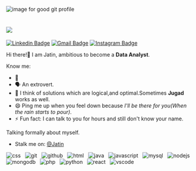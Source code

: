 ![image for good git profile](https://user-images.githubusercontent.com/50818578/130353887-25a0e484-04a9-42b5-84b1-fc246465851b.jpg)

<h1 align="left">
   <img src="https://readme-typing-svg.herokuapp.com/?lines=Hello+There!+🤙;Nice+to+see+you+here!&size=35&color=000000&vCenter=true">
</h1>

[![Linkedin Badge](https://img.shields.io/badge/-Lakshmikanth_Mhetre-blue?style=for-the-badge&logo=Linkedin&logoColor=white&link=https://www.linkedin.com/in/jatin-saraf/)](https://www.linkedin.com/in/jatin-saraf/)
[![Gmail Badge](https://img.shields.io/badge/-lkgr892@gmail.com-c14438?style=for-the-badge&logo=Gmail&logoColor=white&link=mailto:lkgr892@gmail.com)](mailto:lkgr892.com)
[![Instagram Badge](https://img.shields.io/badge/lk_gr8-E4405F?style=for-the-badge&logo=instagram&logoColor=white&link=https://www.instagram.com/lk_gr8/)](https://www.instagram.com/lk_gr8/)
<!-- # Hi there! -->


Hi there!👋 I am Jatin, ambitious to become a **Data Analyst**.

Know me:
- 🔭 
- 🗣️ An extrovert. 
- 🤔 I think of solutions which are logical,and optimal.Sometimes **Jugad** works as well.
- 😄 Ping me up when you feel down because *I'll be there for you(When the rain starts to pour)*.
- ⚡ Fun fact: I can talk to you for hours and still don't know your name.

Talking formally about myself.

- Stalk me on: [@Jatin](https://www.linkedin.com/in/jatin-saraf/)

![css](https://user-images.githubusercontent.com/50818578/130458614-81341ef9-ec8d-47fa-88a5-4f7c9df4c6f1.png) &nbsp;
![git](https://user-images.githubusercontent.com/50818578/130458651-fcec4b50-e0c1-4550-974a-213d82023c0e.png) &nbsp;
![github](https://user-images.githubusercontent.com/50818578/130458668-071fe91e-e4fb-4859-a65b-ac939d8e6439.png) &nbsp;
![html](https://user-images.githubusercontent.com/50818578/130458678-3d08154c-82f9-4918-8aec-445a0afbf88e.png) &nbsp;
![java](https://user-images.githubusercontent.com/50818578/130458684-51e91bd2-b617-4406-abb4-719d674d7199.png) &nbsp;
![javascript](https://user-images.githubusercontent.com/50818578/130458687-9a135c0a-7648-482a-87f1-2629e78fa1d8.png) &nbsp;
![mysql](https://user-images.githubusercontent.com/50818578/130458703-cb88090a-bd6c-496e-a609-7d9c53918236.png) &nbsp;
![nodejs](https://user-images.githubusercontent.com/50818578/130458705-dff76199-70e7-450f-b99b-0592fab82dce.png) &nbsp;
![mongodb](https://user-images.githubusercontent.com/50818578/130458710-7b01af92-2a91-42ca-8dfa-48654dd0543d.png) &nbsp;
![php](https://user-images.githubusercontent.com/50818578/130458715-4af5447c-976c-47cb-81de-cae884b419ec.png) &nbsp;
![python](https://user-images.githubusercontent.com/50818578/130458724-6033f403-3ed8-4872-9a71-6b9c0b7eea45.png) &nbsp;
![react](https://user-images.githubusercontent.com/50818578/130458728-5baec2ec-40f8-49ae-82ba-b3b78c3a1516.png) &nbsp;
![vscode](https://user-images.githubusercontent.com/50818578/130458744-bdef2828-7866-4d70-8467-1a6ff3726bb5.png)

<!--
**lkthegr8/lkthegr8** is a ✨ _special_ ✨ repository because its `README.md` (this file) appears on your GitHub profile.

Here are some ideas to get you started:

- 🔭 I’m currently working on ...
- 🌱 I’m currently learning ...
- 👯 I’m looking to collaborate on ...
- 🤔 I’m looking for help with ...
- 💬 Ask me about ...
- 📫 How to reach me: ...
- 😄 Pronouns: ...
- ⚡ Fun fact: ...
-->
